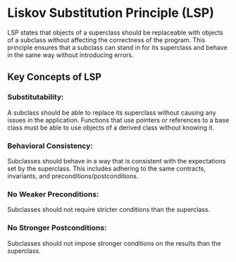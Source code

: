 # Liskov Substitution Principle (LSP)
LSP states that objects of a superclass should be replaceable with objects of a subclass without affecting the correctness of the program. This principle ensures that a subclass can stand in for its superclass and behave in the same way without introducing errors.

## Key Concepts of LSP

### Substitutability:
A subclass should be able to replace its superclass without causing any issues in the application.
Functions that use pointers or references to a base class must be able to use objects of a derived class without knowing it.

### Behavioral Consistency:
Subclasses should behave in a way that is consistent with the expectations set by the superclass. This includes adhering to the same contracts, invariants, and preconditions/postconditions.

### No Weaker Preconditions:
Subclasses should not require stricter conditions than the superclass.

### No Stronger Postconditions:
Subclasses should not impose stronger conditions on the results than the superclass.